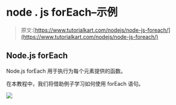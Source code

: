 # node . js forEach–示例

> 原文:[https://www.tutorialkart.com/nodejs/node-js-foreach/](https://www.tutorialkart.com/nodejs/node-js-foreach/)

## Node.js forEach

Node.js forEach 用于执行为每个元素提供的函数。

在本教程中，我们将借助例子学习如何使用 forEach 语句。

[![](../Images/925da31b32d6bc3827932f6c8afb11bb.png)](https://www.tutorialkart.com/)